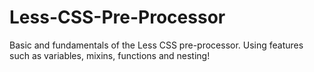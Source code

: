 # Less-CSS-Pre-Processor

Basic and fundamentals of the Less CSS pre-processor. Using features such as variables, mixins, functions and nesting! 

